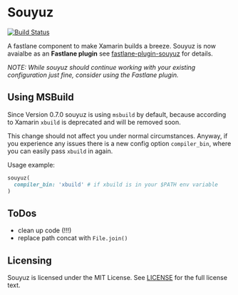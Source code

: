 # Souyuz

[![Build Status](https://travis-ci.org/voydz/souyuz.svg?branch=master)](https://travis-ci.org/voydz/souyuz)

A fastlane component to make Xamarin builds a breeze. Souyuz is now avaialbe as an **Fastlane plugin** see [fastlane-plugin-souyuz](fastlane-plugin-souyuz) for details.

*NOTE: While souyuz should continue working with your existing configuration just fine, consider using the Fastlane plugin.*

## Using MSBuild

Since Version 0.7.0 souyuz is using `msbuild` by default, because according to Xamarin `xbuild` is deprecated and will be removed soon.

This change should not affect you under normal circumstances. Anyway, if you experience any issues there is a new config option `compiler_bin`, where you can easily pass `xbuild` in again.

Usage example:

```ruby
souyuz(
  compiler_bin: 'xbuild' # if xbuild is in your $PATH env variable
)
```

## ToDos

* clean up code (!!!)
* replace path concat with `File.join()`

## Licensing

Souyuz is licensed under the MIT License. See [LICENSE](LICENSE) for the full license text.
